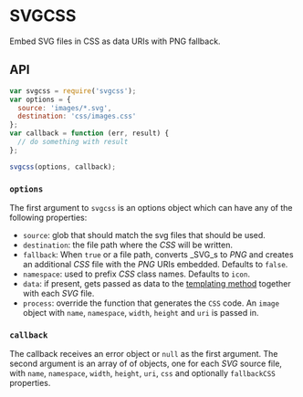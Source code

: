 # SVGCSS

Embed SVG files in CSS as data URIs with PNG fallback.

## API

```js
var svgcss = require('svgcss');
var options = {
  source: 'images/*.svg',
  destination: 'css/images.css'
};
var callback = function (err, result) {
  // do something with result
};

svgcss(options, callback);
```

### `options`

The first argument to `svgcss` is an options object which can have any of the following properties:

+ `source`: glob that should match the svg files that should be used.
+ `destination`: the file path where the _CSS_ will be written.
+ `fallback`: When `true` or a file path, converts _SVG_s to _PNG_ and creates an additional _CSS_ file with the _PNG_ URIs embedded. Defaults to `false`.
+ `namespace`: used to prefix _CSS_ class names. Defaults to `icon`.
+ `data`: if present, gets passed as data to the [templating method](https://lodash.com/docs#template) together with each _SVG_ file.
+ `process`: override the function that generates the `CSS` code. An `image` object with `name`, `namespace`, `width`, `height` and `uri` is passed in.

### `callback`

The callback receives an error object or `null` as the first argument. The second argument is an array of of objects, one for each _SVG_ source file, with `name`, `namespace`, `width`, `height`, `uri`, `css` and optionally `fallbackCSS` properties.
